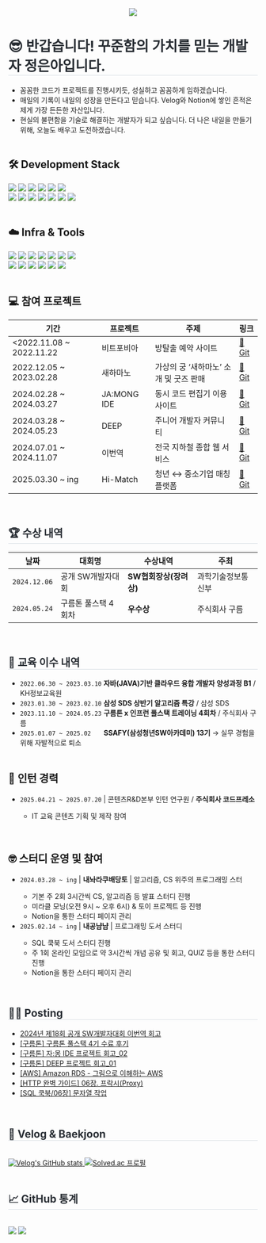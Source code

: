<!-- 🔷 Title -->
<div align="center">
  <img src="https://capsule-render.vercel.app/api?type=waving&color=auto&height=270&section=header&text=Jeong%20Eun%20Ah&fontColor=ffffff&fontSize=90&fontAlign=50&fontAlignY=40" />

</div>
<div align="left">
  <h1 style="border-bottom: 1px solid #d8dee4; color: #282d33;">😎 반갑습니다! 꾸준함의 가치를 믿는 개발자 정은아입니다.</h1>
  <ul>
  <li>꼼꼼한 코드가 프로젝트를 진행시키듯, 성실하고 꼼꼼하게 임하겠습니다.</li>
  <li>매일의 기록이 내일의 성장을 만든다고 믿습니다. Velog와 Notion에 쌓인 흔적은 제게 가장 든든한 자산입니다.</li> 
  <li>현실의 불편함을 기술로 해결하는 개발자가 되고 싶습니다. 더 나은 내일을 만들기 위해, 오늘도 배우고 도전하겠습니다.</li>  
    <br>
  </ul>   
</div>

<div align="left">
<h2> 🛠 Development Stack</h2>
<!-- Language -->
<img src="https://img.shields.io/badge/Java-007396?style=for-the-badge&logo=Java&logoColor=white">
<img src="https://img.shields.io/badge/Javascript-F7DF1E?style=for-the-badge&logo=Javascript&logoColor=white">
<img src="https://img.shields.io/badge/SpringBoot-6DB33F?style=for-the-badge&logo=SpringBoot&logoColor=white">

<!-- ORM & DB -->
<img src="https://img.shields.io/badge/JPA-59666C?style=for-the-badge&logo=hibernate&logoColor=white">
<img src="https://img.shields.io/badge/Querydsl-4E7EBF?style=for-the-badge&logo=data&logoColor=white">
<img src="https://img.shields.io/badge/MyBatis-DB7093?style=for-the-badge&logo=MyBatis&logoColor=white"> <br>
<img src="https://img.shields.io/badge/Oracle-F80000?style=for-the-badge&logo=Oracle&logoColor=white">
<img src="https://img.shields.io/badge/MySQL-4479A1?style=for-the-badge&logo=MySQL&logoColor=white">
<img src="https://img.shields.io/badge/MongoDB-47A248?style=for-the-badge&logo=MongoDB&logoColor=white">

<!-- Frontend -->
<img src="https://img.shields.io/badge/jQuery-0769AD?style=for-the-badge&logo=jQuery&logoColor=white">
<img src="https://img.shields.io/badge/HTML5-E34F26?style=for-the-badge&logo=HTML5&logoColor=white">
<img src="https://img.shields.io/badge/CSS3-1572B6?style=for-the-badge&logo=CSS3&logoColor=white">
<img src="https://img.shields.io/badge/Bootstrap-7952B3?style=for-the-badge&logo=Bootstrap&logoColor=white"><br><br>

<h2>☁️ Infra & Tools</h2>
<!-- Cloud -->
<img src="https://img.shields.io/badge/AWS-232F3E?style=for-the-badge&logo=Amazon-AWS&logoColor=white">
<img src="https://img.shields.io/badge/EC2-FF9900?style=for-the-badge&logo=amazon-ec2&logoColor=white">
<img src="https://img.shields.io/badge/S3-569A31?style=for-the-badge&logo=amazon-s3&logoColor=white">
<img src="https://img.shields.io/badge/Linux-FCC624?style=for-the-badge&logo=linux&logoColor=black">

<!-- DevOps -->
<img src="https://img.shields.io/badge/Jenkins-D24939?style=for-the-badge&logo=Jenkins&logoColor=white">
<img src="https://img.shields.io/badge/ELK-005571?style=for-the-badge&logo=elasticstack&logoColor=white">

<!-- Tools -->
<img src="https://img.shields.io/badge/Git-F05032?style=for-the-badge&logo=Git&logoColor=white">
<br><img src="https://img.shields.io/badge/IntelliJ_IDEA-000000?style=for-the-badge&logo=intellijidea&logoColor=white">
<img src="https://img.shields.io/badge/Eclipse-2C2255?style=for-the-badge&logo=eclipseide&logoColor=white">
<img src="https://img.shields.io/badge/Postman-FF6C37?style=for-the-badge&logo=postman&logoColor=white">
<img src="https://img.shields.io/badge/Slack-4A154B?style=for-the-badge&logo=slack&logoColor=white">
<img src="https://img.shields.io/badge/Jira-0052CC?style=for-the-badge&logo=jira&logoColor=white">
<img src="https://img.shields.io/badge/Notion-000000?style=for-the-badge&logo=notion&logoColor=white">

</div><br>

<div align="left">
<h2>💻 참여 프로젝트 </h2>
<table>
  <thead>
    <tr>
      <th>기간</th>
      <th>프로젝트</th>
      <th>주제</th>
      <th>링크</th>
    </tr>
  </thead>
  <tbody>
    <tr>
      <td><2022.11.08 ~ 2022.11.22</td>
      <td>비트포비아</td>
      <td>방탈출 예약 사이트</td>
      <td><a href="https://github.com/eunah0507/EscapeRoom_BeatPhobia.git">🔗 Git</a></td>
    </tr>
    <tr>
      <td>2022.12.05 ~ 2023.02.28</td>
      <td>새하마노</td>
      <td>가상의 궁 ‘새하마노’ 소개 및 굿즈 판매</td>
      <td><a href="https://github.com/eunah0507/SAE-HA-MA-NO.git">🔗 Git</a></td>
    </tr>
    <tr>
      <td>2024.02.28 ~ 2024.03.27</td>
      <td>JA:MONG IDE</td>
      <td>동시 코드 편집기 이용 사이트</td>
      <td><a href="https://github.com/eunah0507/JA-MONG-IDE.git">🔗 Git</a></td>
    </tr>
    <tr>
      <td>2024.03.28 ~ 2024.05.23</td>
      <td>DEEP</td>
      <td>주니어 개발자 커뮤니티</td>
      <td><a href="https://github.com/developerSiteDeep">🔗 Git</a></td>
    </tr>
    <tr>
      <td>2024.07.01 ~ 2024.11.07</td>
      <td>이번역</td>
      <td>전국 지하철 종합 웹 서비스</td>
      <td><a href="https://github.com/None-Step">🔗 Git</a></td>
    </tr>
    <tr>
      <td>2025.03.30 ~ ing</td>
      <td>Hi-Match</td>
      <td>청년 ↔ 중소기업 매칭 플랫폼</td>
      <td><a href="https://github.com/Hi-Match">🔗 Git</a></td>
    </tr>
  </tbody>
</table>

<br>

<div align="left">
  <h2 style="border-bottom: 1px solid #d8dee4; color: #282d33;">🏆 수상 내역 </h2>

  <table>
  <thead>
    <tr>
      <th>날짜</th>
      <th>대회명</th>
      <th>수상내역</th>
      <th>주최</th>
    </tr>
  </thead>
  <tbody>
    <tr>
      <td><code>2024.12.06</code></td>
      <td>공개 SW개발자대회</td>
      <td><strong>SW협회장상(장려상)</strong></td>
      <td>과학기술정보통신부</td>
    </tr>
    <tr>
      <td><code>2024.05.24</code></td>
      <td>구름톤 풀스택 4회차</td>
      <td><strong>우수상</strong></td>
      <td>주식회사 구름</td>
    </tr>
  </tbody>
</table>

</div><br>

<div align="left">
  <h2 style="border-bottom: 1px solid #d8dee4; color: #282d33;">🏫 교육 이수 내역</h2>
  <ul>
    <li><code>2022.06.30 ~ 2023.03.10</code> <strong>자바(JAVA)기반 클라우드 융합 개발자 양성과정 B1</strong> / KH정보교육원</li>
    <li><code>2023.01.30 ~ 2023.02.10</code> <strong>삼성 SDS 상반기 알고리즘 특강</strong> / 삼성 SDS</li>
    <li><code>2023.11.10 ~ 2024.05.23</code> <strong>구름톤 x 인프런 풀스택 트레이닝 4회차</strong> / 주식회사 구름</li>
    <li><code>2025.01.07 ~ 2025.02ㅤㅤ</code> <strong>SSAFY(삼성청년SW아카데미) 13기</strong> → 실무 경험을 위해 자발적으로 퇴소</li>
      <br>
  </ul>

  <h2>🫡 인턴 경력</h2>
  <ul>
    <li><code>2025.04.21 ~ 2025.07.20</code> | 콘텐츠R&D본부 인턴 연구원 / <strong>주식회사 코드프레소</strong></li>
    <ul>
      <li>IT 교육 콘텐츠 기획 및 제작 참여</li>
    </ul>
  </ul><br>

  <h2>🤓 스터디 운영 및 참여</h2>
  <ul>
    <li><code>2024.03.28 ~ ing</code> | <strong>내놔라쿠배당토</strong> | 알고리즘, CS 위주의 프로그래밍 스터 </li>
    <ul>
      <li>기본 주 2회 3시간씩 CS, 알고리즘 등 발표 스터디 진행</li>
      <li>미라클 모닝(오전 9시 ~ 오후 6시) & 토이 프로젝트 등 진행</li>
      <li>Notion을 통한 스터디 페이지 관리</li>
    </ul>  
    <li><code>2025.02.14 ~ ing</code> | <strong>내공냠냠</strong> | 프로그래밍 도서 스터디</li>
    <ul>
      <li>SQL 쿡북 도서 스터디 진행</li>
      <li>주 1회 온라인 모임으로 약 3시간씩 개념 공유 및 회고, QUIZ 등을 통한 스터디 진행</li>
      <li>Notion을 통한 스터디 페이지 관리</li>
    </ul>  
  </ul>
</div>


<br>
<div align="left">
<h2 style="border-bottom: 1px solid #d8dee4; color: #282d33;">🧑‍💻 Posting </h2>
  <ul>
    <li><a href="https://velog.io/@eunah/%EA%B3%B5%EA%B0%9C-SW-%EA%B0%9C%EB%B0%9C%EC%9E%90-%EB%8C%80%ED%9A%8C-%EC%9D%B4%EB%B2%88%EC%97%AD-%ED%9A%8C%EA%B3%A001">2024년 제18회 공개 SW개발자대회 이번역 회고</a></li>
    <li><a href="https://velog.io/@eunah/%EA%B5%AC%EB%A6%84%ED%86%A4-%ED%92%80%EC%8A%A4%ED%83%9D-4%ED%9A%8C%EC%B0%A8-%EC%B5%9C%EC%A2%85-%ED%9B%84%EA%B8%B0">[구름톤] 구름톤 풀스택 4기 수료 후기</a></li>
    <li><a href="https://velog.io/@eunah/%EA%B5%AC%EB%A6%84%ED%86%A4-%EC%9E%90%EB%AA%BD-IDE-%ED%94%84%EB%A1%9C%EC%A0%9D%ED%8A%B8-%ED%9A%8C%EA%B3%A002">[구름톤] 자:몽 IDE 프로젝트 회고_02</a></li>
    <li><a href="https://velog.io/@eunah/%EA%B5%AC%EB%A6%84%ED%86%A4-DEEP-%ED%94%84%EB%A1%9C%EC%A0%9D%ED%8A%B8-%ED%9A%8C%EA%B3%A001">[구름톤] DEEP 프로젝트 회고_01</a></li>
  <li><a href="https://velog.io/@eunah/AWS-07%EC%9E%A5.-%EB%8D%B0%EC%9D%B4%ED%84%B0%EB%B2%A0%EC%9D%B4%EC%8A%A4-%EC%84%9C%EB%B9%84%EC%8A%A4-Amazon-RDS-%EA%B7%B8%EB%A6%BC%EC%9C%BC%EB%A1%9C-%EC%9D%B4%ED%95%B4%ED%95%98%EB%8A%94-AWS">[AWS] Amazon RDS - 그림으로 이해하는 AWS</a></li>
  <li><a href="https://velog.io/@eunah/HTTP-06%EC%9E%A5.-%ED%94%84%EB%9D%BD%EC%8B%9CProxy">[HTTP 완벽 가이드] 06장. 프락시(Proxy)</a></li>
  <li><a href="https://velog.io/@eunah/SQL-%EC%BF%A1%EB%B6%81-06%EC%9E%A5.-%EB%AC%B8%EC%9E%90%EC%97%B4-%EC%9E%91%EC%97%85">[SQL 쿡북/06장] 문자열 작업</a></li>
</ul>
</div><br>

<!-- 📚 Velog & Baekjoon -->
<div align="left">
  <h2 style="border-bottom: 1px solid #d8dee4; color: #282d33;">📜 Velog & Baekjoon</h2>
  <br>
  <a href="https://velog.io/@eunah">
    <img src="https://velog-readme-stats.vercel.app/api?name=eunah" alt="Velog's GitHub stats">
  </a>
  <a href="https://solved.ac/eunah0507">
    <img src="http://mazassumnida.wtf/api/v2/generate_badge?boj=eunah0507" alt="Solved.ac 프로필">
  </a>
</div>

<!-- 📈 GitHub Stats -->
<br>
<div align="left">
  <h2 style="border-bottom: 1px solid #d8dee4; color: #282d33;">📈 GitHub 통계 </h2>
  <br>
  <img src="https://github-readme-stats.vercel.app/api?username=eunah0507&bg_color=60,e0c3fc,8ec5fc&title_color=ffffff&text_color=ffffff" />
  <img src="https://github-readme-stats.vercel.app/api/top-langs/?username=eunah0507&layout=compact&bg_color=60,e0c3fc,8ec5fc&title_color=ffffff&text_color=ffffff" />
</div>

